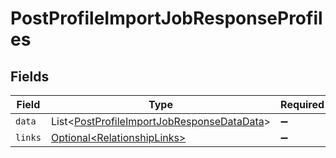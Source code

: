 # PostProfileImportJobResponseProfiles


## Fields

| Field                                                                                                          | Type                                                                                                           | Required                                                                                                       | Description                                                                                                    |
| -------------------------------------------------------------------------------------------------------------- | -------------------------------------------------------------------------------------------------------------- | -------------------------------------------------------------------------------------------------------------- | -------------------------------------------------------------------------------------------------------------- |
| `data`                                                                                                         | List\<[PostProfileImportJobResponseDataData](../../models/components/PostProfileImportJobResponseDataData.md)> | :heavy_minus_sign:                                                                                             | N/A                                                                                                            |
| `links`                                                                                                        | [Optional\<RelationshipLinks>](../../models/components/RelationshipLinks.md)                                   | :heavy_minus_sign:                                                                                             | N/A                                                                                                            |